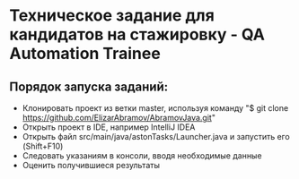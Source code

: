 # Техническое задание для кандидатов на стажировку - QA Automation Trainee
## Порядок запуска заданий:
* Клонировать проект из ветки master, используя команду "$ git clone https://github.com/ElizarAbramov/AbramovJava.git" 
* Открыть проект в IDE, например IntelliJ IDEA
* Открыть файл src/main/java/astonTasks/Launcher.java и запустить его (Shift+F10)
* Следовать указаниям в консоли, вводя необходимые данные
* Оценить получившиеся результаты
